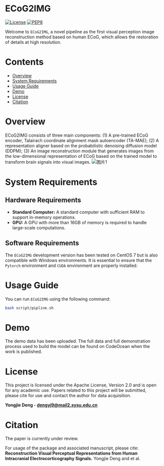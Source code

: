 # ECoG2IMG
[![License](https://img.shields.io/badge/License-Apache%202.0-blue.svg)](https://opensource.org/licenses/Apache-2.0)
[![PEP8](https://img.shields.io/badge/code%20style-pep8-orange.svg)](https://www.python.org/dev/peps/pep-0008/)

Welcome to ``ECoG2IMG``,  a novel pipeline as the first visual perception image reconstruction method based on human ECoG, which allows the restoration of details at high resolution. 


# Contents
- [Overview](#overview)
- [System Requirements](#System-Requirements)
- [Usage Guide](#usage-guide)
- [Demo](#Demo)
- [License](#license)
- [Citation](#Citation)


# Overview
ECoG2IMG consists of three main components:
  (1) A pre-trained ECoG encoder, Talairach coordinate alignment mask autoencoder (TA-MAE);
  (2) A representation aligner based on the probabilistic denoising diffusion model (DDPM);
  (3) An image reconstruction module that generates images from the low-dimensional representation of ECoG based on the trained model to transform brain signals into visual images.
![图片1](https://github.com/user-attachments/assets/0aa1bab1-d012-4c9e-b207-136ea693652c)



# System Requirements

## Hardware Requirements
- **Standard Computer:** A standard computer with sufficient RAM to support in-memory operations.
- **GPU:** A GPU with more than 16GB of memory is required to handle large-scale computations.

## Software Requirements

The ``ECoG2IMG`` development version has been tested on CentOS 7 but is also compatible with Windows environments. It is essential to ensure that the ``Pytorch`` environment and ``CUDA`` environment are properly installed. 


# Usage Guide
   
You can run ``ECoG2IMG`` using the following command:

```bash
bash script/pipline.sh
```


# Demo

The demo data has been uploaded. The full data and full demonstration process used to build the model can be found on CodeOcean when the work is published.


# License

This project is licensed under the Apache License, Version 2.0 and is open for any academic use. Papers related to this project will be submitted, please cite for use and contact the author for data acquisition.

**Yongjie Deng - dengyj9@mail2.sysu.edu.cn**



# Citation

The paper is currently under review.

For usage of the package and associated manuscript, please cite:
    **Reconstruction Visual Perceptual Representations from Human Intracranial Electrocorticography Signals.** Yongjie Deng and et al.

